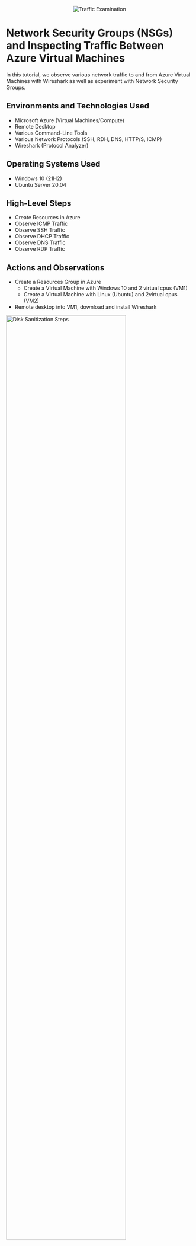 <p align="center">
<img src="https://i.imgur.com/Ua7udoS.png" alt="Traffic Examination"/>
</p>

<h1>Network Security Groups (NSGs) and Inspecting Traffic Between Azure Virtual Machines</h1>
In this tutorial, we observe various network traffic to and from Azure Virtual Machines with Wireshark as well as experiment with Network Security Groups. <br />




<h2>Environments and Technologies Used</h2>

- Microsoft Azure (Virtual Machines/Compute)
- Remote Desktop
- Various Command-Line Tools
- Various Network Protocols (SSH, RDH, DNS, HTTP/S, ICMP)
- Wireshark (Protocol Analyzer)

<h2>Operating Systems Used </h2>

- Windows 10 (21H2)
- Ubuntu Server 20.04

<h2>High-Level Steps</h2>

- Create Resources in Azure
- Observe ICMP Traffic
- Observe SSH Traffic
- Observe DHCP Traffic
- Observe DNS Traffic
- Observe RDP Traffic

<h2>Actions and Observations</h2>

- Create a Resources Group in Azure
  - Create a Virtual Machine with Windows 10 and 2 virtual cpus  (VM1)
  - Create a Virtual Machine with Linux (Ubuntu) and 2virtual cpus  (VM2)
- Remote desktop into VM1, download and install Wireshark

<p>
<img src="https://i.imgur.com/vyCJKBs.png" height="80%" width="80%" alt="Disk Sanitization Steps"/>
</p>
<p>

- Open WireShark and click on the blue fin in the top left hand corner and you will see all diferent kinds of traffic appear. 

</p>
<br />

<p>
<img src="https://i.imgur.com/g6IflCD.png" height="80%" width="80%" alt="Disk Sanitization Steps"/>
</p>
<p>
  
- Filter for ICMP traffic only by typing "ICMP" in the filter bar. Notice that the traffic being displayed is only ICMP traffic.
</p>
<br />

<p>
<img src="https://i.imgur.com/uqr8ncW.png" height="80%" width="80%" alt="Disk Sanitization Steps"/>
</p>
<p>

  -  Get the private IP address from the Ubuntu VM (VM2)
     - Go back to VM1 open the CMD window and ping the private IP address for VM2
     -Within WireShark observe the ping requests and replies between the 2 virtual machines
</p>
<br />

<p>
<img src="https://i.imgur.com/Hz1yllM.png" height="80%" width="80%" alt="Disk Sanitization Steps"/>
</p>
<p>

-  From the VM1 ping the public website www.google.com and observe the traffic in WireShark
</p>
<br />

<p>
<img src="https://i.imgur.com/kdhLWCK.png" height="80%" width="80%" alt="Disk Sanitization Steps"/>
</p>
<p>

-  Now we are going to observe SSH traffic.
   - Filter SSH for SSH Traffic only in WireShark.
   - From VM1 SSH into VM2 by typing in the CMD line "SSH Labuser@10.0.0.5" 
   - Enter the password for VM2 when promted You will be promted.
   - In WireShark you will instantly see the traffic between the 2 VMs.
</p>
<br />

<p>
<img src="https://i.imgur.com/dIuVnbv.png" height="80%" width="80%" alt="Disk Sanitization Steps"/>
</p>
<p>

-  Now we will observe DHCP Traffic (Dynamic Host Configuration Protocol). This protocol operates on ports 67 and 68. Its primary function is to assign different devices their IP-Address. We will issue a new IP address for our Windows 10 VM (VM1).
   - Filter for DHCP traffic only in WireShark
   - From the CMD line in VM1 type "IPCONIG/RENEW"
   - Observe and inspect the traffic in WireShark
</p>
<br />

<p>
<img src="https://i.imgur.com/F8ePtKt.png" height="80%" width="80%" alt="Disk Sanitization Steps"/>
</p>
<p>

-  Observe DNS Traffic
   - Filter for DNS Traffic only in WireShark
   - In the CMD line type in the command "nslookup" www.google.com
   - Inspect traffic in WireShark you will see the public IP address for the www.google.com
</p>
<br />

<p>
<img src="https://i.imgur.com/wbLMkoc.png" height="80%" width="80%" alt="Disk Sanitization Steps"/>
</p>
<p>
Lorem ipsum dolor sit amet, consectetur adipiscing elit, sed do eiusmod tempor incididunt ut labore et dolore magna aliqua. Ut enim ad minim veniam, quis nostrud exercitation ullamco laboris nisi ut aliquip ex ea commodo consequat. Duis aute irure dolor in reprehenderit in voluptate velit esse cillum dolore eu fugiat nulla pariatur.
</p>
<br />

<p>
<img src="https://i.imgur.com/DJmEXEB.png" height="80%" width="80%" alt="Disk Sanitization Steps"/>
</p>
<p>
Lorem ipsum dolor sit amet, consectetur adipiscing elit, sed do eiusmod tempor incididunt ut labore et dolore magna aliqua. Ut enim ad minim veniam, quis nostrud exercitation ullamco laboris nisi ut aliquip ex ea commodo consequat. Duis aute irure dolor in reprehenderit in voluptate velit esse cillum dolore eu fugiat nulla pariatur.
</p>
<br />

<p>
<img src="https://i.imgur.com/DJmEXEB.png" height="80%" width="80%" alt="Disk Sanitization Steps"/>
</p>
<p>
Lorem ipsum dolor sit amet, consectetur adipiscing elit, sed do eiusmod tempor incididunt ut labore et dolore magna aliqua. Ut enim ad minim veniam, quis nostrud exercitation ullamco laboris nisi ut aliquip ex ea commodo consequat. Duis aute irure dolor in reprehenderit in voluptate velit esse cillum dolore eu fugiat nulla pariatur.
</p>
<br />

<p>
<img src="https://i.imgur.com/DJmEXEB.png" height="80%" width="80%" alt="Disk Sanitization Steps"/>
</p>
<p>
Lorem ipsum dolor sit amet, consectetur adipiscing elit, sed do eiusmod tempor incididunt ut labore et dolore magna aliqua. Ut enim ad minim veniam, quis nostrud exercitation ullamco laboris nisi ut aliquip ex ea commodo consequat. Duis aute irure dolor in reprehenderit in voluptate velit esse cillum dolore eu fugiat nulla pariatur.
</p>
<br />

<p>
<img src="https://i.imgur.com/DJmEXEB.png" height="80%" width="80%" alt="Disk Sanitization Steps"/>
</p>
<p>
Lorem ipsum dolor sit amet, consectetur adipiscing elit, sed do eiusmod tempor incididunt ut labore et dolore magna aliqua. Ut enim ad minim veniam, quis nostrud exercitation ullamco laboris nisi ut aliquip ex ea commodo consequat. Duis aute irure dolor in reprehenderit in voluptate velit esse cillum dolore eu fugiat nulla pariatur.
</p>
<br />

<p>
<img src="https://i.imgur.com/DJmEXEB.png" height="80%" width="80%" alt="Disk Sanitization Steps"/>
</p>
<p>
Lorem ipsum dolor sit amet, consectetur adipiscing elit, sed do eiusmod tempor incididunt ut labore et dolore magna aliqua. Ut enim ad minim veniam, quis nostrud exercitation ullamco laboris nisi ut aliquip ex ea commodo consequat. Duis aute irure dolor in reprehenderit in voluptate velit esse cillum dolore eu fugiat nulla pariatur.
</p>
<br />
